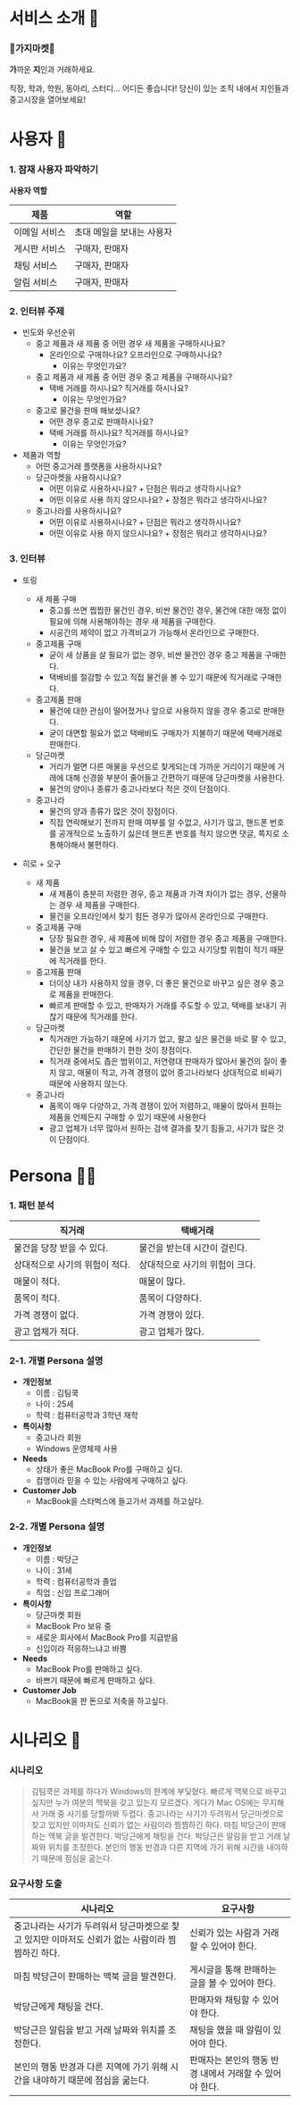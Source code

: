 # 서비스 소개 🐢

### 🍆가지마켓🍆

**가**까운 **지**인과 거래하세요.

직장, 학과, 학원, 동아리, 스터디... 어디든 좋습니다! 당신이 있는 조직 내에서 지인들과 중고시장을 열어보세요!



# 사용자 👤

### 1. 잠재 사용자 파악하기

**사용자 역할**

| 제품          | 역할                      |
| ------------- | ------------------------- |
| 이메일 서비스 | 초대 메일을 보내는 사용자 |
| 게시판 서비스 | 구매자, 판매자            |
| 채팅 서비스   | 구매자, 판매자            |
| 알림 서비스   | 구매자, 판매자            |

 
### 2. 인터뷰 주제

- 빈도와 우선순위
  - 중고 제품과 새 제품 중 어떤 경우 새 제품을 구매하시나요?
    - 온라인으로 구매하나요? 오프라인으로 구매하시나요?
      - 이유는 무엇인가요?
  - 중고 제품과 새 제품 중 어떤 경우 중고 제품을 구매하시나요?
    - 택배 거래를 하시나요? 직거래를 하시나요?
      - 이유는 무엇인가요?
  - 중고로 물건을 판매 해보셨나요?
    - 어떤 경우 중고로 판매하시나요?
    - 택배 거래를 하시나요? 직거래를 하시나요?
      - 이유는 무엇인가요?
- 제품과 역할
  - 어떤 중고거래 플랫폼을 사용하시나요?
  - 당근마켓을 사용하시나요?
    - 어떤 이유로 사용하시나요? + 단점은 뭐라고 생각하시나요?
    - 어떤 이유로 사용 하지 않으시나요? + 장점은 뭐라고 생각하시나요?
  - 중고나라를 사용하시나요?
    - 어떤 이유로 사용하시나요? + 단점은 뭐라고 생각하시나요?
    - 어떤 이유로 사용 하지 않으시나요? + 장점은 뭐라고 생각하시나요?



### 3. 인터뷰

- 또링
  - 새 제품 구매
    - 중고를 쓰면 찝찝한 물건인 경우, 비싼 물건인 경우, 물건에 대한 애정 없이 필요에 의해 사용해야하는 경우 새 제품을 구매한다.
    - 시공간의 제약이 없고 가격비교가 가능해서 온라인으로 구매한다.
  - 중고제품 구매
    - 굳이 새 상품을 살 필요가 없는 경우, 비싼 물건인 경우 중고 제품을 구매한다.
    - 택배비를 절감할 수 있고 직접 물건을 볼 수 있기 때문에 직거래로 구매한다.
  - 중고제품 판매
    - 물건에 대한 관심이 떨어졌거나 앞으로 사용하지 않을 경우 중고로 판매한다.
    - 굳이 대면할 필요가 없고 택배비도 구매자가 지불하기 때문에 택배거래로 판매한다.
  - 당근마켓
    - 거리가 멀면 다른 매물을 우선으로 찾게되는데 가까운 거리이기 때문에 거래에 대해 신경쓸 부분이 줄어들고 간편하기 때문에 당근마켓을 사용한다.
    - 물건의 양이나 종류가 중고나라보다 적은 것이 단점이다.
  - 중고나라
    - 물건의 양과 종류가 많은 것이 장점이다.
    - 직접 연락해보기 전까지 판매 여부를 알 수없고, 사기가 많고, 핸드폰 번호를 공개적으로 노출하기 싫은데 핸드폰 번호를 적지 않으면 댓글, 쪽지로 소통해야해서 불편하다.

- 히로 + 오구
  - 새 제품
    - 새 제품이 충분히 저렴한 경우, 중고 제품과 가격 차이가 없는 경우, 선물하는 경우 새 제품을 구매한다.
    - 물건을 오프라인에서 찾기 힘든 경우가 많아서 온라인으로 구매한다.
  - 중고제품 구매
    - 당장 필요한 경우, 새 제품에 비해 많이 저렴한 경우 중고 제품을 구매한다.
    - 물건을 보고 살 수 있고 빠르게 구매할 수 있고 사기당할 위험이 적기 때문에 직거래를 한다.
  - 중고제품 판매
    - 더이상 내가 사용하지 않을 경우, 더 좋은 물건으로 바꾸고 싶은 경우 중고로 제품을 판매한다.
    - 빠르게 판매할 수 있고, 판매자가 거래를 주도할 수 있고, 택배를 보내기 귀찮기 때문에 직거래를 한다.
  - 당근마켓
    - 직거래만 가능하기 때문에 사기가 없고, 팔고 싶은 물건을 바로 팔 수 있고, 간단한 물건을 판매하기 편한 것이 장점이다.
    - 직거래 중에서도 좁은 범위이고, 저연령대 판매자가 많아서 물건의 질이 좋지 않고, 매물이 적고, 가격 경쟁이 없어 중고나라보다 상대적으로 비싸기 때문에 사용하지 않는다.
  - 중고나라
    - 품목이 매우 다양하고, 가격 경쟁이 있어 저렴하고, 매물이 많아서 원하는 제품을 언제든지 구매할 수 있기 때문에 사용한다
    - 광고 업체가 너무 많아서 원하는 검색 결과를 찾기 힘들고, 사기가 많은 것이 단점이다.



# Persona 🦹🏼

### 1. 패턴 분석

| 직거래                         | 택배거래                       |
| ------------------------------ | ------------------------------ |
| 물건을 당장 받을 수 있다.      | 물건을 받는데 시간이 걸린다.   |
| 상대적으로 사기의 위험이 적다. | 상대적으로 사기의 위험이 크다. |
| 매물이 적다.                   | 매물이 많다.                   |
| 품목이 적다.                   | 품목이 다양하다.               |
| 가격 경쟁이 없다.              | 가격 경쟁이 있다.              |
| 광고 업체가 적다.              | 광고 업체가 많다.              |



### 2-1. 개별 Persona 설명

- **개인정보**
  - 이름 : 김팀쿡
  - 나이 : 25세
  - 학력 : 컴퓨터공학과 3학년 재학
- **특이사항** 
  - 중고나라 회원
  - Windows 운영체제 사용
- **Needs**
  - 상태가 좋은 MacBook Pro를 구매하고 싶다.
  - 컴맹이라 믿을 수 있는 사람에게 구매하고 싶다.
- **Customer Job**
  - MacBook을 스타벅스에 들고가서 과제를 하고싶다.



### 2-2. 개별 Persona 설명

- **개인정보**
  - 이름 : 박당근
  - 나이 : 31세
  - 학력 : 컴퓨터공학과 졸업
  - 직업 : 신입 프로그래머
- **특이사항**
  - 당근마켓 회원
  - MacBook Pro 보유 중
  - 새로운 회사에서 MacBook Pro를 지급받음
  - 신입이라 적응하느냐고 바쁨
- **Needs**
  - MacBook Pro를 판매하고 싶다.
  - 바쁘기 때문에 빠르게 판매하고 싶다.
- **Customer Job**
  - MacBook을 판 돈으로 저축을 하고싶다.



# 시나리오 📜

### 시나리오

> 김팀쿡은 과제를 하다가 Windows의 한계에 부딪혔다. 빠르게 맥북으로 바꾸고 싶지만 누가 여분의 맥북을 갖고 있는지 모르겠다. 게다가 Mac OS에는 무지해서 거래 중 사기를 당할까봐 두렵다. 중고나라는 사기가 두려워서 당근마켓으로 찾고 있지만 이마저도 신뢰가 없는 사람이라 찜찜하긴 하다. 마침 박당근이 판매하는 맥북 글을 발견한다. 박당근에게 채팅을 건다. 박당근은 알림을 받고 거래 날짜와 위치를 조정한다. 본인의 행동 반경과 다른 지역에 가기 위해 시간을 내야하기 때문에 점심을 굶는다.



### 요구사항 도출

| 시나리오                                                     | 요구사항                                                |
| ------------------------------------------------------------ | ------------------------------------------------------- |
| 중고나라는 사기가 두려워서 당근마켓으로 찾고 있지만 이마저도 신뢰가 없는 사람이라 찜찜하긴 하다. | 신뢰가 있는 사람과 거래할 수 있어야 한다.               |
| 마침 박당근이 판매하는 맥북 글을 발견한다.                   | 게시글을 통해 판매하는 글을 볼 수 있어야 한다.          |
| 박당근에게 채팅을 건다.                                      | 판매자와 채팅할 수 있어야 한다.                         |
| 박당근은 알림을 받고 거래 날짜와 위치를 조정한다.            | 채팅을 했을 때 알림이 있어야 한다.                      |
| 본인의 행동 반경과 다른 지역에 가기 위해 시간을 내야하기 때문에 점심을 굶는다. | 판매자는 본인의 행동 반경 내에서 거래할 수 있어야 한다. |

